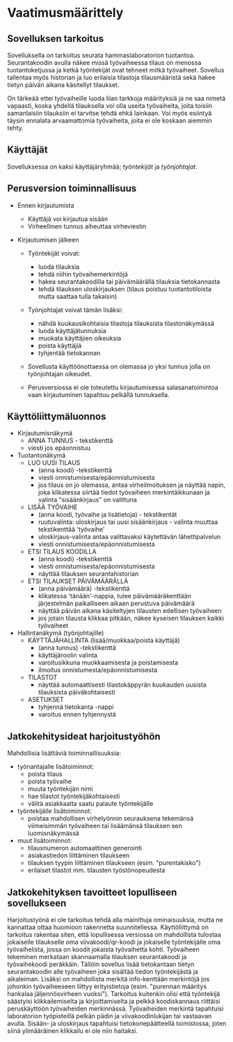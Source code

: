 # Vaatimusmäärittely

## Sovelluksen tarkoitus

Sovelluksella on tarkoitus seurata hammaslaboratorion tuotantoa. Seurantakoodin avulla näkee missä työvaiheessa tilaus on menossa tuotantoketjussa ja ketkä työntekijät ovat tehneet mitkä työvaiheet. Sovellus tallentaa myös historian ja luo erilaisia tilastoja tilausmääristä sekä hakee tietyn päivän aikana käsitellyt tilaukset. 

On tärkeää ettei työvaiheille luoda liian tarkkoja määrityksiä ja ne saa nimetä vapaasti, koska yhdellä tilauksella voi olla useita työvaiheita, joita toisiin samanlaisiin tilauksiin ei tarvitse tehdä ehkä lainkaan. Voi myös esiintyä täysin ennalata arvaamattomia työvaiheita, joita ei ole koskaan aiemmin tehty.

## Käyttäjät

Sovelluksessa on kaksi käyttäjäryhmää; *työntekijät* ja *työnjohtajat*. 

## Perusversion toiminnallisuus

- Ennen kirjautumista
  - Käyttäjä voi kirjautua sisään
  - Virheellinen tunnus aiheuttaa virheviestin

- Kirjautumisen jälkeen

  - Työntekijät voivat:
    - luoda tilauksia 
    - tehdä niihin työvaihemerkintöjä
    - hakea seurantakoodilla tai päivämäärällä tilauksia tietokannasta 
    - tehdä tilauksen uloskirjauksen (tilaus poistuu tuotantotiloista mutta saattaa tulla takaisin) 

  - Työnjohtajat voivat tämän lisäksi:
    - nähdä kuukausikohtaisia tilastoja tilauksista tilastonäkymässä
    - luoda käyttäjätunnuksia
    - muokata käyttäjien oikeuksia
    - poista käyttäjiä
    - tyhjentää tietokannan
  
  - Sovellusta käyttöönottaessa on olemassa jo yksi tunnus jolla on työnjohtajan oikeudet.
  
  - Perusversiossa ei ole toteutettu kirjautumisessa salasanatoimintoa vaan kirjautuminen tapahtuu pelkällä tunnuksella.

## Käyttöliittymäluonnos

- Kirjautumisnäkymä
  - ANNA TUNNUS - tekstikenttä
  - viesti jos epäonnistuu
- Tuotantonäkymä
  - LUO UUSI TILAUS
    - (anna koodi) -tekstikenttä
    - viesti onnistumisesta/epäonnistumisesta
    - jos tilaus on jo olemassa, antaa virheilmoituksen ja näyttää napin, joka klikatessa siirtää tiedot työvaiheen merkintäikkunaan ja valinta "sisäänkirjaus" on valittuna 
  - LISÄÄ TYÖVAIHE
    - (anna koodi, työvaihe ja lisätietoja) - tekstikentät 
    - ruutuvalinta: uloskirjaus tai uusi sisäänkirjaus - valinta muuttaa tekstikenttää 'työvaihe'
    - uloskirjaus-valinta antaa valittavaksi käytettävän lähettipalvelun 
    - viesti onnistumisesta/epäonnistumisesta
  - ETSI TILAUS KOODILLA
    - (anna koodi) -tekstikenttä
    - viesti onnistumisesta/epäonnistumisesta
    - näyttää tilauksen seurantahistorian
  - ETSI TILAUKSET PÄIVÄMÄÄRÄLLÄ
    - (anna päivämäärä) -tekstikenttä
    - klikatessa 'tänään'-nappia, tulee päivämääräkenttään järjestelmän paikalliseen aikaan perustuva päivämäärä
    - näyttää päivän aikana käsiteltyjen tilausten edellisen työvaiheen
    - jos jotain tilausta klikkaa pitkään, näkee kyseisen tilauksen kaikki työvaiheet
- Hallintanäkymä (työnjohtajille)
  - KÄYTTÄJÄHALLINTA (lisää/muokkaa/poista käyttäjä)
    - (anna tunnus) -tekstikenttä
    - käyttäjäroolin valinta
    - varoitusikkuna muokkaamisesta ja poistamisesta
    - ilmoitus onnistumesta/epäonnistumisesta
  - TILASTOT
    - näyttää automaattisesti tilastokäppyrän kuukauden uusista tilauksista päiväkohtaisesti
  - ASETUKSET
    - tyhjennä tietokanta -nappi
    - varoitus ennen tyhjennystä
    
    
## Jatkokehitysideat harjoitustyöhön

Mahdollisia lisättäviä toiminnallisuuksia:
  - työnantajalle lisätoiminnot:
    - poista tilaus
    - poista työvaihe
    - muuta työntekijän nimi
    - hae tilastot työntekijäkohtaisesti
    - välitä asiakkaalta saatu palaute työntekijälle
  - työntekijälle lisätoiminnot:
    - poistaa mahdollisen virhelyönnin seurauksena tekemänsä viimeisimmän työvaiheen tai lisäämänsä tilauksen sen luomisnäkymässä
  - muut lisätoiminnot:
  	- tilausnumeron automaattinen generointi
  	- asiakastiedon liittäminen tilaukseen
    - tilauksen tyypin liittäminen tilaukseen (esim. "purentakisko")
    - erilaiset tilastot mm. tilausten työstönopeudesta
    

## Jatkokehityksen tavoitteet lopulliseen sovellukseen

Harjoitustyönä ei ole tarkoitus tehdä alla mainittuja ominaisuuksia, mutta ne kannattaa ottaa huomioon rakennetta suunnitellessa.
Käyttöliittymä on tarkoitus rakentaa siten, että lopullisessa versiossa on mahdollista tulostaa jokaiselle tilaukselle oma viivakoodi/qr-koodi ja jokaiselle työntekijälle oma työvaihelista, jossa on koodit jokaista työvaihetta kohti. Työvaiheen tekeminen merkataan skannaamalla tilauksen seurantakoodi ja työvaihekoodi peräkkäin. Tällöin sovellus lisää tietokantaan tietyn seurantakoodin alle työvaiheen joka sisältää tiedon työntekijästä ja aikaleiman. Lisäksi on mahdollista merkitä info-kenttään merkintöjä jos johonkin työvaiheeseen liittyy erityistietoja (esim. "purennan määritys hankalaa jäljennösvirheen vuoksi"). Tarkoitus kuitenkin olisi että työntekijä säästyisi klikkailemiselta ja kirjoittamiselta ja pelkkä koodiskannaus riittäisi peruskäyttöön työvaiheiden merkinnässä. Työvaiheiden merkintä tapahtuisi laboratorion työpisteillä pelkän pädin ja viivakoodinlukijan tai vastaavan avulla.
Sisään- ja uloskirjaus tapahtuisi tietokonepäätteellä toimistossa, joten siinä ylimääräinen klikkailu ei ole niin haitaksi.

